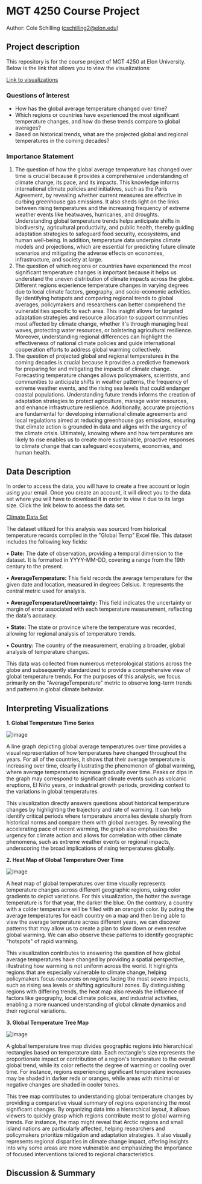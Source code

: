 # MGT 4250 Course Project
Author: Cole Schilling (cschilling2@elon.edu)

## Project description
This repository is for the course project of MGT 4250 at Elon University.
Below is the link that allows you to view the visualizations:

[Link to visualizations](https://public.tableau.com/views/GlobalClimateChange_17152142057830/GlobalClimateChange?:language=en-US&:sid=&:display_count=n&:origin=viz_share_link)
### Questions of interest
- How has the global average temperature changed over time?
- Which regions or countries have experienced the most significant temperature changes, and how do these trends compare to global averages?
- Based on historical trends, what are the projected global and regional temperatures in the coming decades?
### Importance Statement
1. The question of how the global average temperature has changed over time is crucial because it provides a comprehensive understanding of climate change, its pace, and its impacts. This knowledge informs international climate policies and initiatives, such as the Paris Agreement, by revealing whether current measures are effective in curbing greenhouse gas emissions. It also sheds light on the links between rising temperatures and the increasing frequency of extreme weather events like heatwaves, hurricanes, and droughts. Understanding global temperature trends helps anticipate shifts in biodiversity, agricultural productivity, and public health, thereby guiding adaptation strategies to safeguard food security, ecosystems, and human well-being. In addition, temperature data underpins climate models and projections, which are essential for predicting future climate scenarios and mitigating the adverse effects on economies, infrastructure, and society at large.
2. The question of which regions or countries have experienced the most significant temperature changes is important because it helps us understand the uneven distribution of climate impacts across the globe. Different regions experience temperature changes in varying degrees due to local climate factors, geography, and socio-economic activities. By identifying hotspots and comparing regional trends to global averages, policymakers and researchers can better comprehend the vulnerabilities specific to each area. This insight allows for targeted adaptation strategies and resource allocation to support communities most affected by climate change, whether it's through managing heat waves, protecting water resources, or bolstering agricultural resilience. Moreover, understanding regional differences can highlight the effectiveness of national climate policies and guide international cooperation efforts to address global warming collectively.
3. The question of projected global and regional temperatures in the coming decades is crucial because it provides a predictive framework for preparing for and mitigating the impacts of climate change. Forecasting temperature changes allows policymakers, scientists, and communities to anticipate shifts in weather patterns, the frequency of extreme weather events, and the rising sea levels that could endanger coastal populations. Understanding future trends informs the creation of adaptation strategies to protect agriculture, manage water resources, and enhance infrastructure resilience. Additionally, accurate projections are fundamental for developing international climate agreements and local regulations aimed at reducing greenhouse gas emissions, ensuring that climate action is grounded in data and aligns with the urgency of the climate crisis. Ultimately, knowing where and how temperatures are likely to rise enables us to create more sustainable, proactive responses to climate change that can safeguard ecosystems, economies, and human health.

## Data Description
In order to access the data, you will have to create a free account or login using your email. Once you create an account, it will direct you to the data set where you will have to download it in order to view it due to its large size. 
Click the link below to access the data set.

[Climate Data Set](https://data.world/data-society/global-climate-change-data/workspace/file?filename=GlobalLandTemperatures%2FGlobalLandTemperaturesByState.csv)

The dataset utilized for this analysis was sourced from historical temperature records compiled in the "Global Temp" Excel file. This dataset includes the following key fields:

•	**Date:** The date of observation, providing a temporal dimension to the dataset. It is formatted in YYYY-MM-DD, covering a range from the 19th century to the present.

•	**AverageTemperature:** This field records the average temperature for the given date and location, measured in degrees Celsius. It represents the central metric used for analysis.

•	**AverageTemperatureUncertainty:** This field indicates the uncertainty or margin of error associated with each temperature measurement, reflecting the data's accuracy.

•	**State:** The state or province where the temperature was recorded, allowing for regional analysis of temperature trends.

•	**Country:** The country of the measurement, enabling a broader, global analysis of temperature changes.

This data was collected from numerous meteorological stations across the globe and subsequently standardized to provide a comprehensive view of global temperature trends. For the purposes of this analysis, we focus primarily on the "AverageTemperature" metric to observe long-term trends and patterns in global climate behavior.

## Interpreting Visualizations

**1. Global Temperature Time Series**

  ![image](https://github.com/ColeSchilling/mgt4250spring2024/assets/168783532/b898d44e-ea09-426d-a2f6-9e5c5805deae)

A line graph depicting global average temperatures over time provides a visual representation of how temperatures have changed throughout the years. For all of the countries, it shows that their average temperature is increasing over time, clearly illustrating the phenomenon of global warming, where average temperatures increase gradually over time. Peaks or dips in the graph may correspond to significant climate events such as volcanic eruptions, El Niño years, or industrial growth periods, providing context to the variations in global temperatures.

This visualization directly answers questions about historical temperature changes by highlighting the trajectory and rate of warming. It can help identify critical periods where temperature anomalies deviate sharply from historical norms and compare them with global averages. By revealing the accelerating pace of recent warming, the graph also emphasizes the urgency for climate action and allows for correlation with other climate phenomena, such as extreme weather events or regional impacts, underscoring the broad implications of rising temperatures globally.

**2. Heat Map of Global Temperature Over Time**

  ![image](https://github.com/ColeSchilling/mgt4250spring2024/assets/168783532/14680487-91f9-4296-abc7-f4a016122f6f)

A heat map of global temperatures over time visually represents temperature changes across different geographic regions, using color gradients to depict variations. For this visualization, the hotter the average temperature is for that year, the darker the blue. On the contrary, a country with a colder temperature will be filled with an orangish color. By puting the average temperatures for each country on a map and then being able to view the average temperature across different years, we can discover patterns that may allow us to create a plan to slow down or even resolve global warming. We can also observe these patterns to identify geographic "hotspots" of rapid warming.

This visualization contributes to answering the question of how global average temperatures have changed by providing a spatial perspective, illustrating how warming is not uniform across the world. It highlights regions that are especially vulnerable to climate change, helping policymakers focus resources on regions facing the most severe impacts, such as rising sea levels or shifting agricultural zones. By distinguishing regions with differing trends, the heat map also reveals the influence of factors like geography, local climate policies, and industrial activities, enabling a more nuanced understanding of global climate dynamics and their regional variations.

**3. Global Temperature Tree Map**

  ![image](https://github.com/ColeSchilling/mgt4250spring2024/assets/168783532/cdc10abd-8396-4e49-b6fe-d9983031b4f9)

A global temperature tree map divides geographic regions into hierarchical rectangles based on temperature data. Each rectangle's size represents the proportionate impact or contribution of a region's temperature to the overall global trend, while its color reflects the degree of warming or cooling over time. For instance, regions experiencing significant temperature increases may be shaded in darker reds or oranges, while areas with minimal or negative changes are shaded in cooler tones.

This tree map contributes to understanding global temperature changes by providing a comparative visual summary of regions experiencing the most significant changes. By organizing data into a hierarchical layout, it allows viewers to quickly grasp which regions contribute most to global warming trends. For instance, the map might reveal that Arctic regions and small island nations are particularly affected, helping researchers and policymakers prioritize mitigation and adaptation strategies. It also visually represents regional disparities in climate change impact, offering insights into why some areas are more vulnerable and emphasizing the importance of focused interventions tailored to regional characteristics.

## Discussion & Summary

